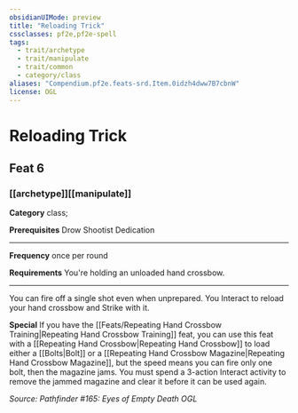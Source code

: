 ```yaml
---
obsidianUIMode: preview
title: "Reloading Trick"
cssclasses: pf2e,pf2e-spell
tags:
  - trait/archetype
  - trait/manipulate
  - trait/common
  - category/class
aliases: "Compendium.pf2e.feats-srd.Item.0idzh4dww7B7cbnW"
license: OGL
---
```

# Reloading Trick
## Feat 6
### [[archetype]][[manipulate]]

**Category** class; 



**Prerequisites** Drow Shootist Dedication
* * *
**Frequency** once per round

**Requirements** You're holding an unloaded hand crossbow.

* * *

You can fire off a single shot even when unprepared. You Interact to reload your hand crossbow and Strike with it.

**Special** If you have the [[Feats/Repeating Hand Crossbow Training|Repeating Hand Crossbow Training]] feat, you can use this feat with a [[Repeating Hand Crossbow|Repeating Hand Crossbow]] to load either a [[Bolts|Bolt]] or a [[Repeating Hand Crossbow Magazine|Repeating Hand Crossbow Magazine]], but the speed means you can fire only one bolt, then the magazine jams. You must spend a 3-action Interact activity to remove the jammed magazine and clear it before it can be used again.

*Source: Pathfinder #165: Eyes of Empty Death*
*OGL*